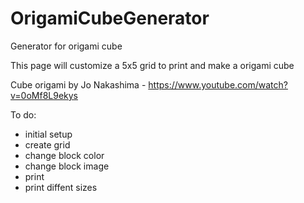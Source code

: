 # OrigamiCubeGenerator
Generator for origami cube

This page will customize a 5x5 grid to print and make a origami cube

Cube origami by Jo Nakashima - https://www.youtube.com/watch?v=0oMf8L9ekys


To do:

- initial setup
- create grid
- change block color
- change block image
- print
- print diffent sizes
